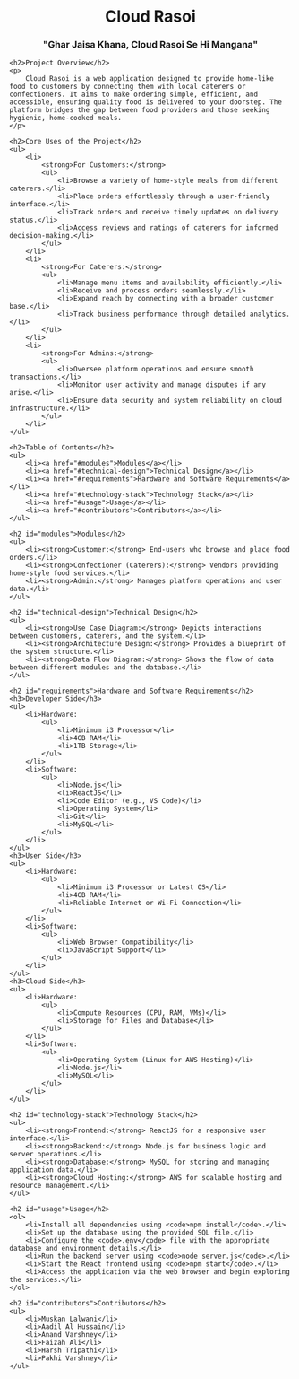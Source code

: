 
<html >
<head>
   
</head>
<body>
    <h1 style="text-align: center;">Cloud Rasoi</h1>
    <h3 style="text-align: center;">"Ghar Jaisa Khana, Cloud Rasoi Se Hi Mangana"</h3>

    <h2>Project Overview</h2>
    <p>
        Cloud Rasoi is a web application designed to provide home-like food to customers by connecting them with local caterers or confectioners. It aims to make ordering simple, efficient, and accessible, ensuring quality food is delivered to your doorstep. The platform bridges the gap between food providers and those seeking hygienic, home-cooked meals.
    </p>

    <h2>Core Uses of the Project</h2>
    <ul>
        <li>
            <strong>For Customers:</strong>
            <ul>
                <li>Browse a variety of home-style meals from different caterers.</li>
                <li>Place orders effortlessly through a user-friendly interface.</li>
                <li>Track orders and receive timely updates on delivery status.</li>
                <li>Access reviews and ratings of caterers for informed decision-making.</li>
            </ul>
        </li>
        <li>
            <strong>For Caterers:</strong>
            <ul>
                <li>Manage menu items and availability efficiently.</li>
                <li>Receive and process orders seamlessly.</li>
                <li>Expand reach by connecting with a broader customer base.</li>
                <li>Track business performance through detailed analytics.</li>
            </ul>
        </li>
        <li>
            <strong>For Admins:</strong>
            <ul>
                <li>Oversee platform operations and ensure smooth transactions.</li>
                <li>Monitor user activity and manage disputes if any arise.</li>
                <li>Ensure data security and system reliability on cloud infrastructure.</li>
            </ul>
        </li>
    </ul>

    <h2>Table of Contents</h2>
    <ul>
        <li><a href="#modules">Modules</a></li>
        <li><a href="#technical-design">Technical Design</a></li>
        <li><a href="#requirements">Hardware and Software Requirements</a></li>
        <li><a href="#technology-stack">Technology Stack</a></li>
        <li><a href="#usage">Usage</a></li>
        <li><a href="#contributors">Contributors</a></li>
    </ul>

    <h2 id="modules">Modules</h2>
    <ul>
        <li><strong>Customer:</strong> End-users who browse and place food orders.</li>
        <li><strong>Confectioner (Caterers):</strong> Vendors providing home-style food services.</li>
        <li><strong>Admin:</strong> Manages platform operations and user data.</li>
    </ul>

    <h2 id="technical-design">Technical Design</h2>
    <ul>
        <li><strong>Use Case Diagram:</strong> Depicts interactions between customers, caterers, and the system.</li>
        <li><strong>Architecture Design:</strong> Provides a blueprint of the system structure.</li>
        <li><strong>Data Flow Diagram:</strong> Shows the flow of data between different modules and the database.</li>
    </ul>

    <h2 id="requirements">Hardware and Software Requirements</h2>
    <h3>Developer Side</h3>
    <ul>
        <li>Hardware:
            <ul>
                <li>Minimum i3 Processor</li>
                <li>4GB RAM</li>
                <li>1TB Storage</li>
            </ul>
        </li>
        <li>Software:
            <ul>
                <li>Node.js</li>
                <li>ReactJS</li>
                <li>Code Editor (e.g., VS Code)</li>
                <li>Operating System</li>
                <li>Git</li>
                <li>MySQL</li>
            </ul>
        </li>
    </ul>
    <h3>User Side</h3>
    <ul>
        <li>Hardware:
            <ul>
                <li>Minimum i3 Processor or Latest OS</li>
                <li>4GB RAM</li>
                <li>Reliable Internet or Wi-Fi Connection</li>
            </ul>
        </li>
        <li>Software:
            <ul>
                <li>Web Browser Compatibility</li>
                <li>JavaScript Support</li>
            </ul>
        </li>
    </ul>
    <h3>Cloud Side</h3>
    <ul>
        <li>Hardware:
            <ul>
                <li>Compute Resources (CPU, RAM, VMs)</li>
                <li>Storage for Files and Database</li>
            </ul>
        </li>
        <li>Software:
            <ul>
                <li>Operating System (Linux for AWS Hosting)</li>
                <li>Node.js</li>
                <li>MySQL</li>
            </ul>
        </li>
    </ul>

    <h2 id="technology-stack">Technology Stack</h2>
    <ul>
        <li><strong>Frontend:</strong> ReactJS for a responsive user interface.</li>
        <li><strong>Backend:</strong> Node.js for business logic and server operations.</li>
        <li><strong>Database:</strong> MySQL for storing and managing application data.</li>
        <li><strong>Cloud Hosting:</strong> AWS for scalable hosting and resource management.</li>
    </ul>

    <h2 id="usage">Usage</h2>
    <ol>
        <li>Install all dependencies using <code>npm install</code>.</li>
        <li>Set up the database using the provided SQL file.</li>
        <li>Configure the <code>.env</code> file with the appropriate database and environment details.</li>
        <li>Run the backend server using <code>node server.js</code>.</li>
        <li>Start the React frontend using <code>npm start</code>.</li>
        <li>Access the application via the web browser and begin exploring the services.</li>
    </ol>

    <h2 id="contributors">Contributors</h2>
    <ul>
        <li>Muskan Lalwani</li>
        <li>Aadil Al Hussain</li>
        <li>Anand Varshney</li>
        <li>Faizah Ali</li>
        <li>Harsh Tripathi</li>
        <li>Pakhi Varshney</li>
    </ul>
</body>
</html>
